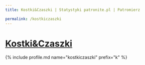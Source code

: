 ```yaml
---
title: Kostki&Czaszki | Statystyki patronite.pl | Patromierz

permalink: /kostkiczaszki
---
```


# [Kostki&Czaszki](https://patronite.pl/kostkiczaszki)

{% include profile.md name="kostkiczaszki" prefix="k" %}
